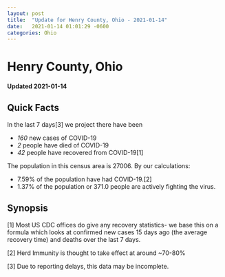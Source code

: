 ```yaml
---
layout: post
title:  "Update for Henry County, Ohio - 2021-01-14"
date:   2021-01-14 01:01:29 -0600
categories: Ohio
---
```


# Henry County, Ohio
#### Updated 2021-01-14

## Quick Facts

In the last 7 days[3] we project there have been
- *160* new cases of COVID-19
- *2* people have died of COVID-19
- *42* people have recovered from COVID-19[1]

The population in this census area is 27006. By our calculations:
- 7.59% of the population have had COVID-19.[2]
- 1.37% of the population or 371.0 people are actively fighting the virus.

## Synopsis




[1] Most US CDC offices do give any recovery statistics- we base this on a formula which looks at confirmed new cases
15 days ago (the average recovery time) and deaths over the last 7 days.

[2] Herd Immunity is thought to take effect at around ~70-80%

[3] Due to reporting delays, this data may be incomplete.
 
    